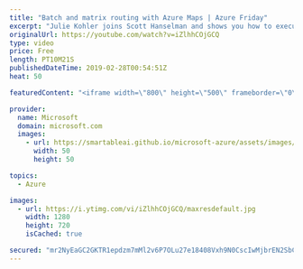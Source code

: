 ```yaml
---
title: "Batch and matrix routing with Azure Maps | Azure Friday"
excerpt: "Julie Kohler joins Scott Hanselman and shows you how to execute batch routing calls using Azure Maps as well as how to do matrix routing with a given set of origins and destinations. Batch geocoding enables developers to pass up to 1,000 routing queries with a single call while Azure Maps handles the"
originalUrl: https://youtube.com/watch?v=iZlhhCOjGCQ
type: video
price: Free
length: PT10M21S
publishedDateTime: 2019-02-28T00:54:51Z
heat: 50

featuredContent: "<iframe width=\"800\" height=\"500\" frameborder=\"0\" src=\"https://www.youtube.com/embed/iZlhhCOjGCQ\" allow=\"accelerometer; autoplay; encrypted-media; gyroscope; picture-in-picture\" allowfullscreen></iframe>"

provider:
  name: Microsoft
  domain: microsoft.com
  images:
    - url: https://smartableai.github.io/microsoft-azure/assets/images/organizations/microsoft.com-50x50.jpg
      width: 50
      height: 50

topics:
  - Azure

images:
  - url: https://i.ytimg.com/vi/iZlhhCOjGCQ/maxresdefault.jpg
    width: 1280
    height: 720
    isCached: true

secured: "mr2NyEaGC2GKTR1epdzm7mMl2v6P7OLu27e18408Vxh9N0CscIwMjbrEN2SbCFyEIIwcYuS2j9pXTIep8ht8Sl/sw32pqrEOnojUJuRaQQalpulfSlFS7W7oj3gmDF025QLJyrW6oZSbNIqtkZcAqHlUGEGNGkQ9W+rUXfIdMA3pVhoLG0TxLnm0B5LfSpEm3Vha//28KyT6fmEK+yxl7LVZr4dUva8hMKCIJdBMNpPX0i/xr80zqWir3bsS5DB2I5xDblEkgLFUT6keiey9VBnSALQgSbtMsdwq2/GuedeG/1ZzBzTsYkO10oprcoT+AEXdJhIvjqB0doR/LHKefk2ko8iv9DANTOC4d5eXsG1L0bkh71o5iPPbRsJRJJE+88O/tJKYmnj5yhGaUyzb1kka2coarLmEe39tPtNsSyI=;8BsR7Id6UbbLksEwHWy6KQ=="
---
```


